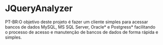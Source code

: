 # JQueryAnalyzer
PT-BR:O objetivo deste projeto é fazer um cliente simples para acessar bancos de dados MySQL, MS SQL Server, Oracle* e Postgress* facilitando o processo de acesso e manutenção de bancos de dados de forma rápida e simples.

